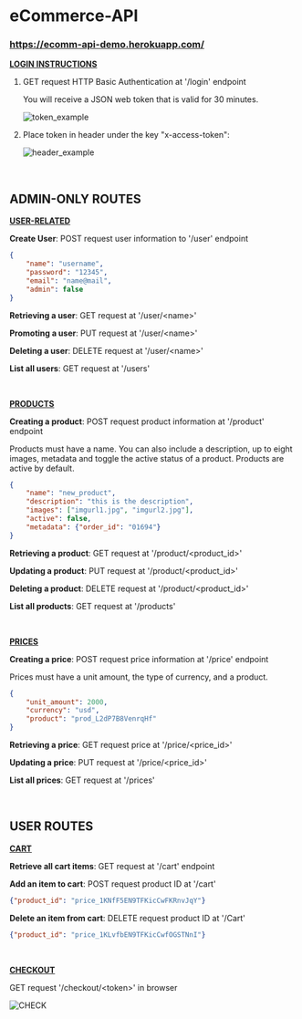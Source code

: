 # eCommerce-API 

### https://ecomm-api-demo.herokuapp.com/

**<u>LOGIN INSTRUCTIONS</u>**

1. GET request HTTP Basic Authentication at '/login' endpoint

   You will receive a JSON web token that is valid for 30 minutes.

   ![token_example](https://user-images.githubusercontent.com/50201165/151583274-b486174b-36d6-4037-9474-0f39c45ad64c.png)

2. Place token in header under the key "x-access-token":

   ![header_example](https://user-images.githubusercontent.com/50201165/151583321-a5e7aee4-be11-42fc-bbda-6e5d5a1093f7.png)

<br>

## ADMIN-ONLY ROUTES

<u>**USER-RELATED**</u>

**Create User**: POST request user information to '/user' endpoint

```json
{
    "name": "username", 
    "password": "12345", 
    "email": "name@mail", 
    "admin": false
}
```

**Retrieving a user**: GET request at '/user/&lt;name>'

**Promoting a user**: PUT request at '/user/&lt;name>'

**Deleting a user**: DELETE request at '/user/&lt;name>'

**List all users**: GET request at '/users'

<br>

<u>**PRODUCTS**</u>  

**Creating a product**: POST request product information at '/product' endpoint

Products must have a name. You can also include a description, up to eight images, metadata and toggle the active status of a product. Products are active by default. 

```json
{
    "name": "new_product", 
    "description": "this is the description",
    "images": ["imgurl1.jpg", "imgurl2.jpg"],
    "active": false,
    "metadata": {"order_id": "01694"}
}
```

**Retrieving a product**: GET request at '/product/&lt;product_id>'

**Updating a product**: PUT request at '/product/&lt;product_id>'

**Deleting a product**: DELETE request at '/product/&lt;product_id>'

**List all products**: GET request at '/products'

<br>

**<u>PRICES</u>**  

**Creating a price**: POST request price information at '/price' endpoint

Prices must have a unit amount, the type of currency, and a product.

```json
{
    "unit_amount": 2000, 
    "currency": "usd", 
    "product": "prod_L2dP7B8VenrqHf"
}
```

**Retrieving a price**: GET request price at '/price/<price_id>'

**Updating a price**: PUT request at '/price/<price_id>'

**List all prices**: GET request at '/prices'

<br>

## USER ROUTES

**<u>CART</u>**

**Retrieve all cart items**: GET request at '/cart' endpoint

**Add an item to cart**: POST request product ID at '/cart'

```json
{"product_id": "price_1KNfF5EN9TFKicCwFKRnvJqY"}
```

**Delete an item from cart**: DELETE request product ID at '/Cart'

```json
{"product_id": "price_1KLvfbEN9TFKicCwfOGSTNnI"}
```

<br>

**<u>CHECKOUT</u>**

GET request '/checkout/&lt;token>' in browser

![CHECK](https://user-images.githubusercontent.com/50201165/151915325-c30b1a65-951d-445e-9e5a-6d3b1569aa8a.png)
